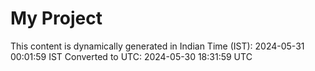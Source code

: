 # My Project

This content is dynamically generated in Indian Time (IST): 2024-05-31 00:01:59 IST
Converted to UTC: 2024-05-30 18:31:59 UTC
